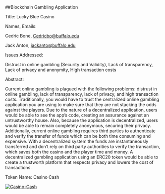 ##Blockchain Gambling Application

Title: Lucky Blue Casino

Names, Emails:

Cedric Bone, Cedricbo@buffalo.edu

Jack Anton,   jackanto@buffalo.edu


Issues Addressed: 

Distrust in online gambling (Security and Validity),
Lack of transparency,
Lack of privacy and anonymity,
High transaction costs 

Abstract:

Current online gambling is plagued with the following problems: distrust in online gambling, lack of transparency, lack of privacy, and high transaction costs. Traditionally, you would have to trust the centralized online gambling application you are using to make sure that they are not stacking the odds against the players. Due to the nature of a decentralized application, users would be able to see the app’s code, creating an assurance against an untrustworthy house.  Also, because the application is decentralized, users would be able to remain completely anonymous, securing their privacy. Additionally, current online gambling requires third parties to authenticate and verify the transfer of funds which can be both time consuming and expensive. With a decentralized system the funds are instantaneously transferred and don’t rely on third party authorities to verify the transaction, which saves both the casino and the player time and money. A decentralized gambling application using an ERC20 token would be able to create a trustworth platform that respects privacy and lowers the cost of transactions.

Token Name: Casino Cash

<a href="https://imgbb.com/"><img src="https://i.ibb.co/XYqphRF/Casino-Cash.png" alt="Casino-Cash" border="0"></a>


<blockquote class="imgur-embed-pub" lang="en" data-id="a/SEIw8zM" data-context="false" ><a href="//imgur.com/a/SEIw8zM"></a></blockquote><script async src="//s.imgur.com/min/embed.js" charset="utf-8"></script>




























































